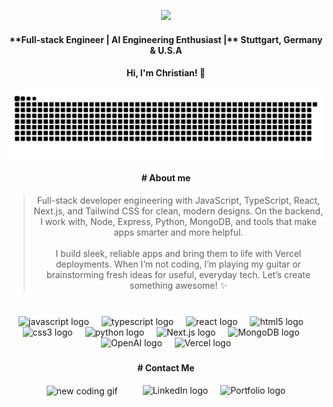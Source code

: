 
<p align="center">
  <img src="https://christianc.dev/wp-content/uploads/2024/11/Screen-Shot-2024-11-18-at-9.28.15-PM.svg" width="900"/>
</p>

<div align="center" > 
<div align="center" >
<h4> **Full-stack Engineer | AI Engineering Enthusiast |** Stuttgart, Germany & U.S.A </h4>  
</div>

<div align="center" >
<h4> Hi, I'm Christian! 🚀 </h4>
</div>

<div align="center">
<!--   <img src="https://github-readme-stats.vercel.app/api?username=christian8D&hide_title=false&hide_rank=false&show_icons=true&include_all_commits=true&count_private=true&disable_animations=false&theme=dracula&locale=en&hide_border=false" height="150" alt="stats graph"  />
  <img src="https://github-readme-stats.vercel.app/api/top-langs?username=christian8D&locale=en&hide_title=false&layout=compact&card_width=320&langs_count=5&theme=dracula&hide_border=false" height="150" alt="languages graph"  /> -->

![Snake animation](https://raw.githubusercontent.com/Christian8D/Christian8D/output/snake.svg)
</div>

<div align="center" >
<h4> # About me </h4>
</div>

> Full-stack developer engineering with JavaScript, TypeScript, React, Next.js, and Tailwind CSS for clean, modern designs. On the backend, I work with, Node, Express, Python, MongoDB, and tools that make apps smarter and more helpful. <br> <br> I build sleek, reliable apps and bring them to life with Vercel deployments. When I’m not coding, I’m playing my guitar or brainstorming fresh ideas for useful, everyday tech. Let’s create something awesome! ✨

</div>

<!-- 
<a href="https://www.christianc.dev" target="_blank">
  <img src="https://github-readme-activity-graph.vercel.app/graph?username=Christian8D&theme=github-compact&from=2024-10-01&to=2024-11-18" alt="Christian's github activity graph">
</a>
-->

###

<br>
<div align="Center">
  <img src="https://cdn.jsdelivr.net/gh/devicons/devicon/icons/javascript/javascript-original.svg" height="50" alt="javascript logo"  />
  <img width="12" />
  <img src="https://cdn.jsdelivr.net/gh/devicons/devicon/icons/typescript/typescript-original.svg" height="50" alt="typescript logo"  />
  <img width="12" />
  <img src="https://cdn.jsdelivr.net/gh/devicons/devicon/icons/react/react-original.svg" height="50" alt="react logo"  />
  <img width="12" />
  <img src="https://cdn.jsdelivr.net/gh/devicons/devicon/icons/html5/html5-original.svg" height="50" alt="html5 logo"  />
  <img width="12" />
  <img src="https://cdn.jsdelivr.net/gh/devicons/devicon/icons/css3/css3-original.svg" height="50" alt="css3 logo"  />
  <img width="12" />
  <img src="https://cdn.jsdelivr.net/gh/devicons/devicon/icons/python/python-original.svg" height="50" alt="python logo"  />
  <img width="12" />
  <img src="https://cdn.jsdelivr.net/gh/devicons/devicon/icons/nextjs/nextjs-original.svg" height="50" alt="Next.js logo" />
  <img width="12" />
  <img src="https://cdn.jsdelivr.net/gh/devicons/devicon/icons/mongodb/mongodb-original.svg" height="50" alt="MongoDB logo" />
  <img width="12" />
  <img src="https://christianc.dev/wp-content/uploads/2024/11/icon-openai.png" height="50" alt="OpenAI logo" />
  <img width="12" />
  <img src="https://christianc.dev/wp-content/uploads/2024/11/Vercel-logo.svg" height="50" alt="Vercel logo" />
<!--   <img width="12" />
  <img src="https://christianc.dev/wp-content/uploads/2024/11/AWS-Logo.svg" height="50" alt="AWS logo"/> -->

</div>


###

<div align="center" >
<h4> # Contact Me </h4>
</div>

<div align="center" style="display: flex; flex-direction: row; align-items: center; justify-content: center; gap: 20px;">
  <div>
  <img align="center" height="150" src="https://i.imgflip.com/9arwox.gif" alt="new coding gif" />
</div>

<!--
  <img src="https://img.shields.io/static/v1?message=Youtube&logo=youtube&label=&color=FF0000&logoColor=white&labelColor=&style=for-the-badge" height="35" alt="youtube logo"  />
  <img src="https://img.shields.io/static/v1?message=Instagram&logo=instagram&label=&color=E4405F&logoColor=white&labelColor=&style=for-the-badge" height="35" alt="instagram logo"  />
  <img src="https://img.shields.io/static/v1?message=Twitch&logo=twitch&label=&color=9146FF&logoColor=white&labelColor=&style=for-the-badge" height="35" alt="twitch logo"  />
  <img src="https://img.shields.io/static/v1?message=Discord&logo=discord&label=&color=7289DA&logoColor=white&labelColor=&style=for-the-badge" height="35" alt="discord logo"  />
  <img src="https://img.shields.io/static/v1?message=Gmail&logo=gmail&label=&color=D14836&logoColor=white&labelColor=&style=for-the-badge" height="35" alt="gmail logo"  />
-->
<br>

<div align="center" style="display: flex; flex-direction: row; align-items: center; justify-content: center; gap: 20px;">
  <a href="https://www.linkedin.com/in/christiancosio" target="_blank" style="text-decoration: none;">
    <img src="https://img.shields.io/static/v1?message=LinkedIn&logo=linkedin&label=&color=0077B5&logoColor=white&labelColor=&style=for-the-badge" height="35"  alt="LinkedIn logo" />
  </a>

  <a href="https://www.christianc.dev" target="_blank" style="text-decoration: none;">
    <img src="https://img.shields.io/static/v1?message=Portfolio&logo=fire&label=&color=000000&logoColor=white&labelColor=&style=for-the-badge" height="35"  alt="Portfolio logo" />
  </a>
</div>
</div>
</div>


###


